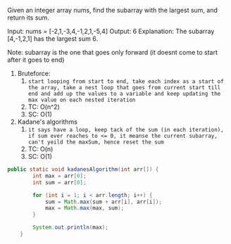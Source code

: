 Given an integer array nums, find the subarray with the largest sum, and return its sum.


Input: nums = [-2,1,-3,4,-1,2,1,-5,4]
Output: 6
Explanation: The subarray [4,-1,2,1] has the largest sum 6.

Note: subarray is the one that goes only forward (it doesnt come to start after it goes to end)

1. Bruteforce:
   1. `start looping from start to end, take each index as a start of the array, take a nest loop that goes from current start till end and add up the values to a variable and keep updating the max value on each nested iteration`
   2. TC: O(n^2)
   3. SC: O(1)
2. Kadane's algorithms
   1. `it says have a loop, keep tack of the sum (in each iteration), if sum ever reaches to <= 0, it meanse the current subarray, can't yeild the maxSum, hence reset the sum`
   2. TC: O(n)
   3. SC: O(1)

```java
public static void kadanesAlgorithm(int arr[]) {
        int max = arr[0];
        int sum = arr[0];

        for (int i = 1; i < arr.length; i++) {
            sum = Math.max(sum + arr[i], arr[i]);
            max = Math.max(max, sum);
        }

        System.out.println(max);
    }
```